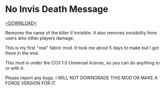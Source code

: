 # No Invis Death Message

[>DOWNLOAD<](https://github.com/KWAKZ5/No-Invis-Death-Message/releases)

Removes the name of the killer if invisible. It also removes invisibility from users who other players damage.

This is my first "real" fabric mod. It took me about 5 days to make but I got there in the end.

This mod is under the CC0 1.0 Universal license, so you can do anything to or with it.

Please report any bugs. I WILL NOT DOWNGRADE THIS MOD OR MAKE A FORGE VERSION FOR IT.
